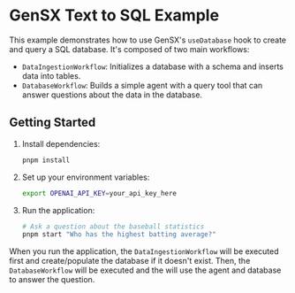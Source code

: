 # GenSX Text to SQL Example

This example demonstrates how to use GenSX's `useDatabase` hook to create and query a SQL database. It's composed of two main workflows:

- `DataIngestionWorkflow`: Initializes a database with a schema and inserts data into tables.
- `DatabaseWorkflow`: Builds a simple agent with a query tool that can answer questions about the data in the database.

## Getting Started

1. Install dependencies:

   ```bash
   pnpm install
   ```

2. Set up your environment variables:

   ```bash
   export OPENAI_API_KEY=your_api_key_here
   ```

3. Run the application:

   ```bash
   # Ask a question about the baseball statistics
   pnpm start "Who has the highest batting average?"
   ```

When you run the application, the `DataIngestionWorkflow` will be executed first and create/populate the database if it doesn't exist. Then, the `DatabaseWorkflow` will be executed and the will use the agent and database to answer the question.
